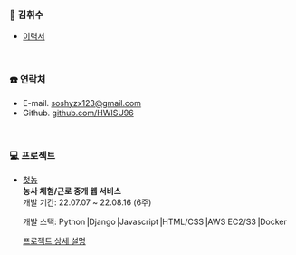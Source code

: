 <br/>

### 📑 김휘수
- [이력서](https://drive.google.com/file/d/1yXiXqKqjaMHIzQ7iaDrK1sDhLP2HXN8i/view?usp=sharing)
<br/>

### ☎️ 연락처
- E-mail. soshyzx123@gmail.com
- Github. [github.com/HWISU96](https://github.com/HWISU96)

<br/>

### 💻 프로젝트
- [첫농](https://github.com/HWISU96-Portfolio/Firstfarm_backend)  
**농사 체험/근로 중개 웹 서비스**  
개발 기간: 22.07.07 ~ 22.08.16 (6주)  

  개발 스택: Python⎟Django⎟Javascript⎟HTML/CSS⎟AWS EC2/S3⎟Docker  
  
  [프로젝트 상세 설명](https://github.com/HWISU96-Portfolio/Firstfarm_backend)
  
<br/>
